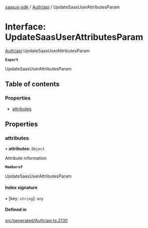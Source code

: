 [saasus-sdk](../README.md) / [Auth/api](../modules/Auth_api.md) / UpdateSaasUserAttributesParam

# Interface: UpdateSaasUserAttributesParam

[Auth/api](../modules/Auth_api.md).UpdateSaasUserAttributesParam

**`Export`**

UpdateSaasUserAttributesParam

## Table of contents

### Properties

- [attributes](Auth_api.UpdateSaasUserAttributesParam.md#attributes)

## Properties

### attributes

• **attributes**: `Object`

Attribute information

**`Memberof`**

UpdateSaasUserAttributesParam

#### Index signature

▪ [key: `string`]: `any`

#### Defined in

[src/generated/Auth/api.ts:2130](https://github.com/saasus-platform/saasus-sdk-javascript/blob/2c78b0a/src/generated/Auth/api.ts#L2130)
